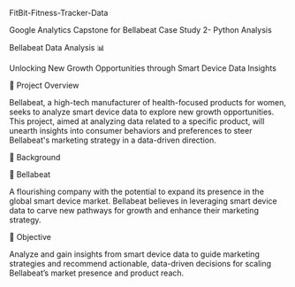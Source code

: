 FitBit-Fitness-Tracker-Data


Google Analytics Capstone for Bellabeat Case Study 2- Python Analysis

 Bellabeat Data Analysis 📊

Unlocking New Growth Opportunities through Smart Device Data Insights

🌟 Project Overview


Bellabeat, a high-tech manufacturer of health-focused products for women, seeks to analyze smart device data to explore new growth opportunities. This project, aimed at analyzing data related to a specific product, will unearth insights into consumer behaviors and preferences to steer Bellabeat's marketing strategy in a data-driven direction.

🚀 Background

🌱 Bellabeat

A flourishing company with the potential to expand its presence in the global smart device market. Bellabeat believes in leveraging smart device data to carve new pathways for growth and enhance their marketing strategy.

🎯 Objective


Analyze and gain insights from smart device data to guide marketing strategies and recommend actionable, data-driven decisions for scaling Bellabeat’s market presence and product reach.
